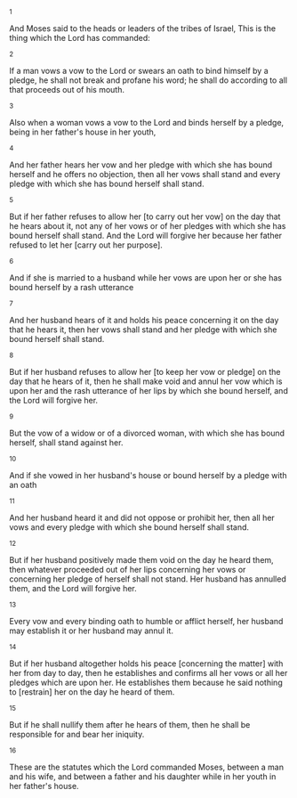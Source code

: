 <sup>1</sup> 

And Moses said to the heads or leaders of the tribes of Israel, This is the thing which the Lord has commanded: 

<sup>2</sup> 

If a man vows a vow to the Lord or swears an oath to bind himself by a pledge, he shall not break and profane his word; he shall do according to all that proceeds out of his mouth. 

<sup>3</sup> 

Also when a woman vows a vow to the Lord and binds herself by a pledge, being in her father's house in her youth, 

<sup>4</sup> 

And her father hears her vow and her pledge with which she has bound herself and he offers no objection, then all her vows shall stand and every pledge with which she has bound herself shall stand. 

<sup>5</sup> 

But if her father refuses to allow her [to carry out her vow] on the day that he hears about it, not any of her vows or of her pledges with which she has bound herself shall stand. And the Lord will forgive her because her father refused to let her [carry out her purpose]. 

<sup>6</sup> 

And if she is married to a husband while her vows are upon her or she has bound herself by a rash utterance 

<sup>7</sup> 

And her husband hears of it and holds his peace concerning it on the day that he hears it, then her vows shall stand and her pledge with which she bound herself shall stand. 

<sup>8</sup> 

But if her husband refuses to allow her [to keep her vow or pledge] on the day that he hears of it, then he shall make void and annul her vow which is upon her and the rash utterance of her lips by which she bound herself, and the Lord will forgive her. 

<sup>9</sup> 

But the vow of a widow or of a divorced woman, with which she has bound herself, shall stand against her. 

<sup>10</sup> 

And if she vowed in her husband's house or bound herself by a pledge with an oath 

<sup>11</sup> 

And her husband heard it and did not oppose or prohibit her, then all her vows and every pledge with which she bound herself shall stand. 

<sup>12</sup> 

But if her husband positively made them void on the day he heard them, then whatever proceeded out of her lips concerning her vows or concerning her pledge of herself shall not stand. Her husband has annulled them, and the Lord will forgive her. 

<sup>13</sup> 

Every vow and every binding oath to humble or afflict herself, her husband may establish it or her husband may annul it. 

<sup>14</sup> 

But if her husband altogether holds his peace [concerning the matter] with her from day to day, then he establishes and confirms all her vows or all her pledges which are upon her. He establishes them because he said nothing to [restrain] her on the day he heard of them. 

<sup>15</sup> 

But if he shall nullify them after he hears of them, then he shall be responsible for and bear her iniquity. 

<sup>16</sup> 

These are the statutes which the Lord commanded Moses, between a man and his wife, and between a father and his daughter while in her youth in her father's house.